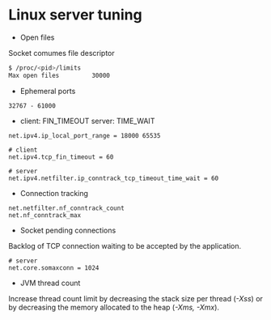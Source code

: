 # Linux server tuning

- Open files

Socket comumes file descriptor

```bash
$ /proc/<pid>/limits
Max open files         30000
```

- Ephemeral ports

```text
32767 - 61000
```

- client: FIN_TIMEOUT server: TIME_WAIT

```text
net.ipv4.ip_local_port_range = 18000 65535

# client
net.ipv4.tcp_fin_timeout = 60

# server
net.ipv4.netfilter.ip_conntrack_tcp_timeout_time_wait = 60
```

- Connection tracking

```text
net.netfilter.nf_conntrack_count
net.nf_conntrack_max
```

- Socket pending connections

Backlog of TCP connection waiting to be accepted by the application.

```text
# server
net.core.somaxconn = 1024
```

- JVM thread count

Increase thread count limit by decreasing the stack size per thread (*-Xss*) or
by decreasing the memory allocated to the heap (*-Xms, -Xmx*).
